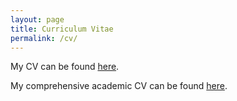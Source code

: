 ```yaml
---
layout: page
title: Curriculum Vitae
permalink: /cv/
---
```


My CV can be found [here](alex-shires-cv.pdf).

My comprehensive academic CV can be found [here](alex-shires-cv-physics.pdf).


